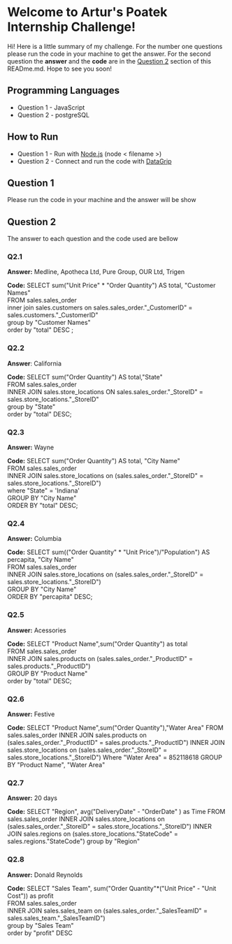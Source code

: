 # Welcome to Artur's Poatek Internship Challenge!
Hi! Here is a little summary of my challenge. For the number one questions please run the code in your machine to get the answer. For the second question the **answer** and the **code** are in the [Question 2](#question-2) section of this READme.md. Hope to see you soon!

## Programming Languages

 - Question 1 - JavaScript  
 - Question 2 - postgreSQL
 
 
## How to Run 

 -  Question 1 - Run with [Node.js](nodejs.org) (node < filename >)
 -  Question 2 - Connect and run the code with [DataGrip](https://www.jetbrains.com/datagrip/)
 
  
## Question 1  
  Please run the code in your machine and the answer will be show 
  
## Question 2 
   The answer to each question and the code used are bellow
  
  ### Q2.1  
   **Answer:** Medline, Apotheca Ltd, Pure Group, OUR Ltd, Trigen
   
   **Code:** 
    SELECT sum("Unit Price" * "Order Quantity") AS total, "Customer Names"  
    FROM sales.sales_order  
    inner join sales.customers on sales.sales_order."_CustomerID" = sales.customers."_CustomerID"  
    group by "Customer Names"  
    order by "total" DESC ;

   ### Q2.2  
   **Answer**: California 
   
   **Code:** 
    SELECT sum("Order Quantity") AS total,"State"  
    FROM sales.sales_order  
    INNER JOIN sales.store_locations ON sales.sales_order."_StoreID" = sales.store_locations."_StoreID"  
    group by "State"  
    order by "total" DESC;
	
   ### Q2.3  
   **Answer:** Wayne
   
   **Code:** 
    SELECT sum("Order Quantity") AS total, "City Name"  
    FROM sales.sales_order  
    INNER JOIN sales.store_locations on (sales.sales_order."_StoreID" = sales.store_locations."_StoreID")  
    where "State" =  'Indiana'  
    GROUP BY "City Name"  
    ORDER BY "total" DESC;

   ### Q2.4  
   **Answer:** Columbia
   
   **Code:** 
    SELECT sum(("Order Quantity" *  "Unit Price")/"Population") AS percapita, "City Name"  
    FROM sales.sales_order  
    INNER JOIN sales.store_locations on (sales.sales_order."_StoreID" = sales.store_locations."_StoreID")  
    GROUP BY "City Name"  
    ORDER BY "percapita" DESC;

   ### Q2.5  
   **Answer:** Acessories
   
   **Code:** 
    SELECT "Product Name",sum("Order Quantity") as total  
    FROM sales.sales_order  
    INNER JOIN sales.products on (sales.sales_order."_ProductID" = sales.products."_ProductID")  
    GROUP BY "Product Name"  
    order by "total" DESC;

   ### Q2.6  
   **Answer:** Festive
   
   **Code:** 
    SELECT "Product Name",sum("Order Quantity"),"Water Area"
    FROM sales.sales_order
    INNER JOIN sales.products on (sales.sales_order."_ProductID"  = sales.products."_ProductID")
    INNER JOIN sales.store_locations on (sales.sales_order."_StoreID"  = sales.store_locations."_StoreID")
    Where "Water Area"  =  852118618
    GROUP BY "Product Name", "Water Area"

   ### Q2.7 
   **Answer:** 20 days
   
   **Code:** 
   SELECT "Region", avg("DeliveryDate"  -  "OrderDate" ) as  Time
   FROM sales.sales_order
   INNER JOIN sales.store_locations on (sales.sales_order."_StoreID"  = sales.store_locations."_StoreID")
   INNER JOIN sales.regions on (sales.store_locations."StateCode"  = sales.regions."StateCode")
   group by "Region"
	   
   ### Q2.8
   **Answer:** Donald Reynolds
   
   **Code:** 
   SELECT "Sales Team", sum("Order Quantity"*("Unit Price"  -  "Unit Cost")) as profit  
   FROM sales.sales_order  
   INNER JOIN sales.sales_team on (sales.sales_order."_SalesTeamID"  = sales.sales_team."_SalesTeamID")  
   group by "Sales Team"  
   order by "profit" DESC

